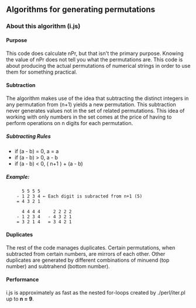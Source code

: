## Algorithms for generating permutations


### About this algorithm (i.js)

#### Purpose

This code does calculate nPr, but that isn't the primary purpose. Knowing the value of nPr does not tell you what the permutations are. This code is about producing the actual permutations of numerical strings in order to use them for something practical.

#### Subtraction

The algorithm makes use of the idea that subtracting the distinct integers in any permutation from (n+1) yields a new permutation. This subtraction never generates values not in the set of related permutations. This idea of working with only numbers in the set comes at the price of having to perform operations on n digits for each permutation.

##### Subtracting Rules
* if (a - b) = 0, a = a
* if (a - b) > 0, a - b
* if (a - b) < 0, ( n+1 ) + (a - b)

##### Example:

```
	  5 5 5 5	
	- 1 2 3 4 ← Each digit is subracted from n+1 (5)
	= 4 3 2 1
	
	  4 4 4 4	  2 2 2 2
	- 1 2 3 4	- 4 3 2 1
	= 3 2 1 4	= 3 4 2 1
```

#### Duplicates

The rest of the code manages duplicates. Certain permutations, when subtracted from certain numbers, are mirrors of each other. Other duplicates are generated by different combinations of minuend (top number) and subtrahend (bottom number).



#### Performance

i.js is approximately as fast as the nested for-loops created by ./perl/iter.pl up to **n = 9**.